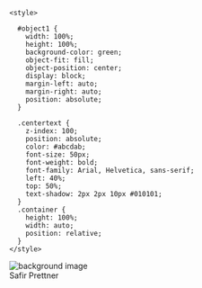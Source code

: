    <style>
     
      #object1 {
        width: 100%;
        height: 100%;
        background-color: green;
        object-fit: fill;
        object-position: center;
        display: block;
        margin-left: auto;
        margin-right: auto;
        position: absolute;
      }

      .centertext {
        z-index: 100;
        position: absolute;
        color: #abcdab;
        font-size: 50px;
        font-weight: bold;
        font-family: Arial, Helvetica, sans-serif;
        left: 40%;
        top: 50%;
        text-shadow: 2px 2px 10px #010101;
      }
      .container {
        height: 100%;
        width: auto;
        position: relative;
      }
    </style>
  </head>
  <body>
    <div class="container">
      <img id="object1" src="images/background.jpg" alt="background image" />
      <div class="centertext">Safir Prettner</div>
    </div>
  </body>
